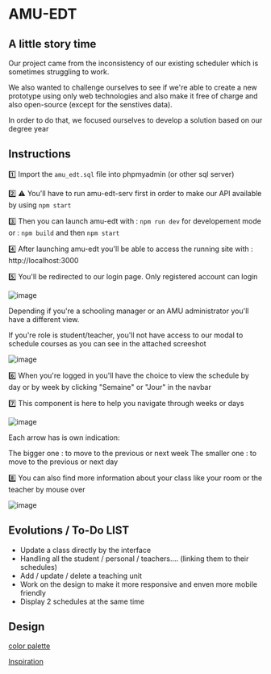 # AMU-EDT

## A little story time

Our project came from the inconsistency of our existing scheduler which is sometimes struggling to work.

We also wanted to challenge ourselves to see if we're able to create a new prototype using only web technologies and also make it free of charge and also open-source (except for the senstives data).

In order to do that, we focused ourselves to develop a solution based on our degree year

## Instructions
1️⃣ Import the ```amu_edt.sql``` file into phpmyadmin (or other sql server)

2️⃣ ⚠ You'll have to run amu-edt-serv first in order to make our API available by using
```npm start```

3️⃣ Then you can launch amu-edt with :
```npm run dev``` for developement mode or :
```npm build``` and then ```npm start ``` 

4️⃣ After launching amu-edt you'll be able to access the running site with : http://localhost:3000

5️⃣ You'll be redirected to our login page. Only registered account can login

![image](https://user-images.githubusercontent.com/37662517/119713364-e8b1be80-be61-11eb-824d-92187ecdc62f.png)

Depending if you're a schooling manager or an AMU administrator you'll have a different view.

If you're role is student/teacher, you'll not have access to our modal to schedule courses as you can see in the attached screeshot

![image](https://user-images.githubusercontent.com/37662517/119714310-04699480-be63-11eb-90ee-00eb91410b93.png)

6️⃣ When you're logged in you'll have the choice to view the schedule by day or by week by clicking "Semaine" or "Jour" in the navbar

7️⃣ This component is here to help you navigate through weeks or days

![image](https://user-images.githubusercontent.com/37662517/119714522-4266b880-be63-11eb-9d10-1dedfc06500f.png)

Each arrow has is own indication:

The bigger one : to move to the previous or next week
The smaller one : to move to the previous or next day

8️⃣ You can also find more information about your class like your room or the teacher by mouse over

![image](https://user-images.githubusercontent.com/37662517/119714807-91ace900-be63-11eb-8ff1-086438a60749.png)

## Evolutions / To-Do LIST

- Update a class directly by the interface
- Handling all the student / personal / teachers.... (linking them to their schedules)
- Add / update / delete a teaching unit
- Work on the design to make it more responsive and enven more mobile friendly
- Display 2 schedules at the same time


## Design

[color palette](https://coolors.co/0065bd-3db7e4-f0ab00-f2f3f4-bdc2c7-677079-001514)

[Inspiration](https://dribbble.com/shots/9089543-Schedule-Dashboard-Design)
